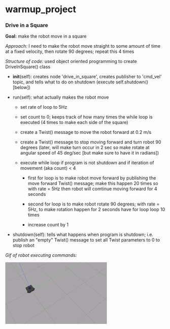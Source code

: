 # warmup_project

### Drive in a Square

**Goal:** make the robot move in a square

*Approach:* I need to make the robot move straight to some amount of time at a fixed velocity, then rotate 90 degrees; repeat this 4 times

*Structure of code:* used object oriented programming to create DriveInSquare() class

* __init__(self): creates node 'drive_in_square', creates publisher to 'cmd_vel' topic, and tells what to do on shutdown (execute self.shutdown() [below])

* run(self): what actually makes the robot move

  * set rate of loop to 5Hz

  * set count to 0; keeps track of how many times the while loop is executed (4 times to make each side of the square)
        
  * create a Twist() message to move the robot forward at 0.2 m/s
        
  * create a Twist() message to stop moving forward and turn robot 90 degrees (later, will make turn occur in 2 sec so make rotate at angular speed of 45 deg/sec [but make sure to have it in radians])
        
  * execute while loop if program is not shutdown and if iteration of movement (aka count) < 4
            
    * first for loop is to make robot move forward by publishing the move forward Twist() message; make this happen 20 times so with rate = 5Hz then robot will comtinue moving forward for 4 seconds
            
    * second for loop is to make robot rotate 90 degrees; with rate = 5Hz, to make rotation happen for 2 seconds have for loop loop 10 times
            
    * increase count by 1 
    
* shutdown(self): tells what happens when program is shutdown; i.e. publish an "empty" Twist() message to set all Twist parameters to 0 to stop robot

*Gif of robot executing commands:*

![gif of robot driving in square once](drive_in_square.gif)
